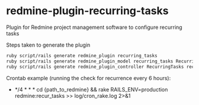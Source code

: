 redmine-plugin-recurring-tasks
==============================

Plugin for Redmine project management software to configure recurring tasks

Steps taken to generate the plugin
```bash
ruby script/rails generate redmine_plugin recurring_tasks
ruby script/rails generate redmine_plugin_model recurring_tasks RecurringTask current_issue_id:integer, fixed_schedule:boolean, interval_number:integer, interval_unit:string
ruby script/rails generate redmine_plugin_controller RecurringTasks recurring_tasks index show new create edit update destroy
```
Crontab example (running the check for recurrence every 6 hours):
* */4 * * * cd {path_to_redmine} && rake RAILS_ENV=production redmine:recur_tasks >> log/cron_rake.log 2>&1